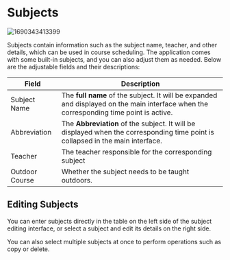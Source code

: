 ﻿# Subjects

![1690343413399](../image/Subject/1690343413399.png)

Subjects contain information such as the subject name, teacher, and other details, which can be used in course scheduling. The application comes with some built-in subjects, and you can also adjust them as needed. Below are the adjustable fields and their descriptions:

| Field | Description |
| -- | -- |
| Subject Name | The **full name** of the subject. It will be expanded and displayed on the main interface when the corresponding time point is active. |
| Abbreviation | The **Abbreviation** of the subject. It will be displayed when the corresponding time point is collapsed in the main interface. | 
| Teacher | The teacher responsible for the corresponding subject |
| Outdoor Course | Whether the subject needs to be taught outdoors. |

## Editing Subjects

You can enter subjects directly in the table on the left side of the subject editing interface, or select a subject and edit its details on the right side.

You can also select multiple subjects at once to perform operations such as copy or delete.
